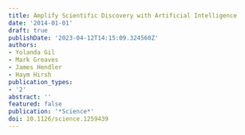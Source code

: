 ```yaml
---
title: Amplify Scientific Discovery with Artificial Intelligence
date: '2014-01-01'
draft: true
publishDate: '2023-04-12T14:15:09.324560Z'
authors:
- Yolanda Gil
- Mark Greaves
- James Hendler
- Haym Hirsh
publication_types:
- '2'
abstract: ''
featured: false
publication: '*Science*'
doi: 10.1126/science.1259439
---
```


